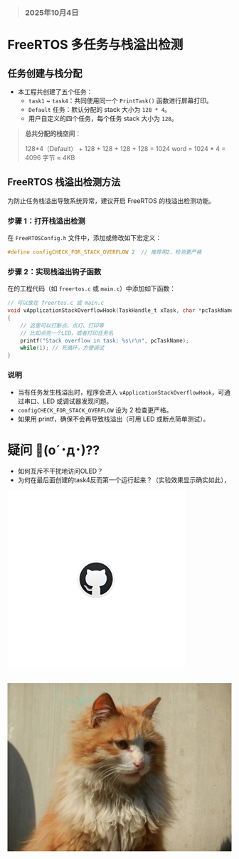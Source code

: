 
> ### 2025年10月4日

# FreeRTOS 多任务与栈溢出检测

## 任务创建与栈分配

- 本工程共创建了五个任务：
  - `task1` ~ `task4`：共同使用同一个 `PrintTask()` 函数进行屏幕打印。
  - `Default` 任务：默认分配的 stack 大小为 `128 * 4`。
  - 用户自定义的四个任务，每个任务 stack 大小为 `128`。

> **总共分配的栈空间**：
> 
> 128*4（Default） + 128 + 128 + 128 + 128 = 1024 word = 1024 * 4 = 4096 字节 ≈ 4KB

## FreeRTOS 栈溢出检测方法

为防止任务栈溢出导致系统异常，建议开启 FreeRTOS 的栈溢出检测功能。

### 步骤 1：打开栈溢出检测

在 `FreeRTOSConfig.h` 文件中，添加或修改如下宏定义：

```c
#define configCHECK_FOR_STACK_OVERFLOW 2  // 推荐用2，检测更严格
```

### 步骤 2：实现栈溢出钩子函数

在的工程代码（如 `freertos.c` 或 `main.c`）中添加如下函数：

```c
// 可以放在 freertos.c 或 main.c
void vApplicationStackOverflowHook(TaskHandle_t xTask, char *pcTaskName)
{
    // 这里可以打断点、点灯、打印等
    // 比如点亮一个LED，或者打印任务名
    printf("Stack overflow in task: %s\r\n", pcTaskName);
    while(1); // 死循环，方便调试
}
```

### 说明

- 当有任务发生栈溢出时，程序会进入 `vApplicationStackOverflowHook`，可通过串口、LED 或调试器发现问题。
- `configCHECK_FOR_STACK_OVERFLOW` 设为 2 检查更严格。
- 如果用 printf，确保不会再导致栈溢出（可用 LED 或断点简单测试）。

# 疑问 🤨(ο´･д･)??
- 如何互斥不干扰地访问OLED？
- 为何在最后面创建的task4反而第一个运行起来？（实验效果显示确实如此），

![welcome to my git!](05_create_task/image/Hyper_jiawei_github.png)

## ![my cat](05_create_task/image/cat.jpg)